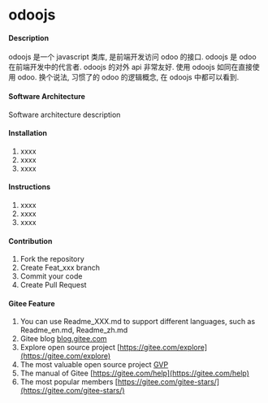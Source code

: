 # odoojs

#### Description
odoojs 是一个 javascript 类库, 是前端开发访问 odoo 的接口. 
odoojs 是 odoo 在前端开发中的代言者. 
odoojs 的对外 api 非常友好. 使用 odoojs 如同在直接使用 odoo. 
换个说法, 习惯了的 odoo 的逻辑概念, 在 odoojs 中都可以看到.

#### Software Architecture
Software architecture description

#### Installation

1. xxxx
2. xxxx
3. xxxx

#### Instructions

1. xxxx
2. xxxx
3. xxxx

#### Contribution

1. Fork the repository
2. Create Feat_xxx branch
3. Commit your code
4. Create Pull Request


#### Gitee Feature

1. You can use Readme\_XXX.md to support different languages, such as Readme\_en.md, Readme\_zh.md
2. Gitee blog [blog.gitee.com](https://blog.gitee.com)
3. Explore open source project [https://gitee.com/explore](https://gitee.com/explore)
4. The most valuable open source project [GVP](https://gitee.com/gvp)
5. The manual of Gitee [https://gitee.com/help](https://gitee.com/help)
6. The most popular members  [https://gitee.com/gitee-stars/](https://gitee.com/gitee-stars/)